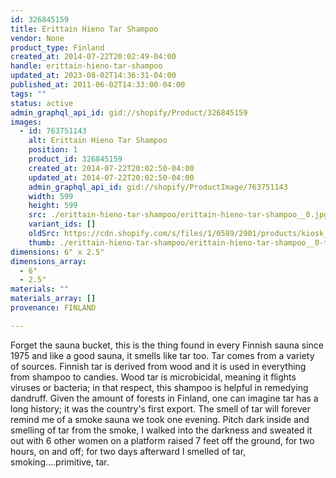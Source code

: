 ```yaml
---
id: 326845159
title: Erittain Hieno Tar Shampoo
vendor: None
product_type: Finland
created_at: 2014-07-22T20:02:49-04:00
handle: erittain-hieno-tar-shampoo
updated_at: 2023-08-02T14:36:31-04:00
published_at: 2011-06-02T14:33:00-04:00
tags: ""
status: active
admin_graphql_api_id: gid://shopify/Product/326845159
images:
  - id: 763751143
    alt: Erittain Hieno Tar Shampoo
    position: 1
    product_id: 326845159
    created_at: 2014-07-22T20:02:50-04:00
    updated_at: 2014-07-22T20:02:50-04:00
    admin_graphql_api_id: gid://shopify/ProductImage/763751143
    width: 599
    height: 599
    src: ./erittain-hieno-tar-shampoo/erittain-hieno-tar-shampoo__0.jpg
    variant_ids: []
    oldSrc: https://cdn.shopify.com/s/files/1/0589/2901/products/kiosk_fi_tarshampoo.jpeg?v=1406073770
    thumb: ./erittain-hieno-tar-shampoo/erittain-hieno-tar-shampoo__0-thumb.jpg
dimensions: 6" x 2.5"
dimensions_array:
  - 6"
  - 2.5"
materials: ""
materials_array: []
provenance: FINLAND

---
```


Forget the sauna bucket, this is the thing found in every Finnish sauna since 1975 and like a good sauna, it smells like tar too. Tar comes from a variety of sources. Finnish tar is derived from wood and it is used in everything from shampoo to candies. Wood tar is microbicidal, meaning it flights viruses or bacteria; in that respect, this shampoo is helpful in remedying dandruff. Given the amount of forests in Finland, one can imagine tar has a long history; it was the country's first export. The smell of tar will forever remind me of a smoke sauna we took one evening. Pitch dark inside and smelling of tar from the smoke, I walked into the darkness and sweated it out with 6 other women on a platform raised 7 feet off the ground, for two hours, on and off; for two days afterward I smelled of tar, smoking….primitive, tar.